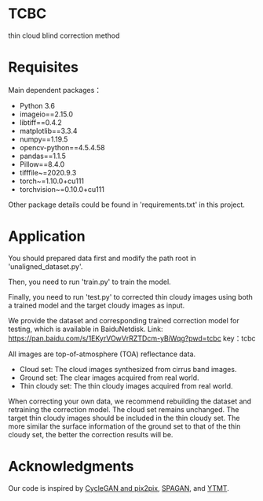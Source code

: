 # TCBC
thin cloud blind correction method

# Requisites
Main dependent packages：
- Python 3.6
- imageio==2.15.0
- libtiff==0.4.2
- matplotlib==3.3.4
- numpy==1.19.5
- opencv-python==4.5.4.58
- pandas==1.1.5
- Pillow==8.4.0
- tifffile~=2020.9.3
- torch~=1.10.0+cu111
- torchvision~=0.10.0+cu111

Other package details could be found in 'requirements.txt' in this project.

# Application
You should prepared data first and modify the path root in 'unaligned_dataset.py'. 

Then, you need to run 'train.py' to train the model. 

Finally, you need to run 'test.py' to corrected thin cloudy images using both a trained model and the target cloudy images as input.


We provide the dataset and corresponding trained correction model for testing, which is available in BaiduNetdisk. Link: https://pan.baidu.com/s/1EKyrVOwVrRZTDcm-yBiWqg?pwd=tcbc key：tcbc 

All images are top-of-atmosphere (TOA) reflectance data.
- Cloud set: The cloud images synthesized from cirrus band images.
- Ground set: The clear images acquired from real world.
- Thin cloudy set: The thin cloudy images acquired from real world.

When correcting your own data, we recommend rebuilding the dataset and retraining the correction model. The cloud set remains unchanged. The target thin cloudy images should be included in the thin cloudy set. The more similar the surface information of the ground set to that of the thin cloudy set, the better the correction results will be.

# Acknowledgments
Our code is inspired by [CycleGAN and pix2pix](https://github.com/junyanz/pytorch-CycleGAN-and-pix2pix), [SPAGAN](https://github.com/Penn000/SpA-GAN_for_cloud_removal), and [YTMT](https://github.com/mingcv/YTMT-Strategy).
